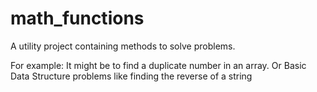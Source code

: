 math_functions
==============
A utility project containing methods to solve problems.

For example: It might be to find a duplicate number in an array.
Or Basic Data Structure problems like finding the reverse of a string
